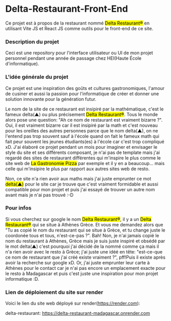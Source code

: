 # Delta-Restaurant-Front-End
Ce projet est à propos de la restaurant nommé <mark>Delta Restaurant®</mark> en utilisant Vite JS et React JS comme outils pour le front-end de ce site.

### Description du projet
Ceci est une repository pour l'interface utilisateur ou UI de mon projet personnel pendant une année de passage chez HEI(Haute École d'informatique).

### L'idée générale du projet
Ce projet est une inspiration des goûts et cultures gastronomiques, l'amour de cusiner et aussi la passion pour l'informatique de créer et donner une solution innovante pour la génération futur. 

Le nom de la site de ce restaurant est insipiré par la mathématique, c'est le fameux delta(▲) ou plus précisement <mark>Delta Restaurant®</mark>. Tous le monde alors pose une question: "Ah ce nom de restaurant est vraiment bizarre ?". Oui, il est vraiment bizarre car il est insipiré par la math et c'est nouveau pour les oreilles des autres personnes parce que le nom delta(▲), on ne l'entend pas trop souvent sauf à l'école quand on fait le fameux math qui fait peur souvent les jeunes étudiants(es) à l'école car c'est trop compliqué xD.
J'ai élaboré ce projet pendant un mois pour imaginer et envisager le style du site et ses différents composant, je n'ai pas de template mais j'ai regardé des sites de restaurant différentes qui m'inspire le plus comme le site web de <mark>La Gastronomie Pizza</mark> par exemple et il y en a beaucoup... mais celle qui m'insipire le plus par rapport aux autres sites web de resto.

Non, ce site n'a rien avoir aux maths mais j'ai juste emprunter ce mot <mark>delta(▲)</mark> pour le site car je trouve que c'est vraiment formidable et aussi compatible pour mon projet et puis j'ai essayé de trouver un autre nom avant mais je n'ai pas trouvé :-D

### Pour infos
Si vous cherchez sur google le nom <mark>Delta Restaurant®</mark>, il y a un <mark>Delta Restaurant®</mark> qui se situe à Athènes Grèce. Et vous me 
demandez alors que "Tu as copié le nom du restaurant qui se situe à Grèce, et tu change juste le coordonée tous et tous, n'est-ce-pas ?". Bah! Non,
je n'ai jamais copié le nom du restaurant à Athènes, Grèce mais je suis juste inspiré et obsédé par le mot delta(▲) c'est pourquoi j'ai décidé de la 
nommé comme ça mais il n'a rien avoir avec le resto à Grèce; j'ai juste une idéé en tête: "est-ce-que ce nom de restaurant que j'ai créé existe vraiment ?", pff!Puis il existe après avoir la recherche sur google xD. Or, j'ai juste emprunter leur carte à Athènes pour le contact car je n'ai pas encore un emplacement exacte pour le resto à Madagascar et puis c'est juste une inspiration pour mon projet informatique :D.


### Lien de déploiement du site sur render
Voici le lien du site web déployé sur render(https://render.com): 

delta-restaurant: https://delta-restaurant-madagascar.onrender.com